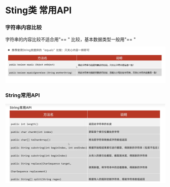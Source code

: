 # Sting类 常用API

### 字符串内容比较

字符串的内容比较不适合用"== " 比较，基本数据类型一般用"== "

![](<../.gitbook/assets/image (9).png>)

### String常用API

![](<../.gitbook/assets/image (1).png>)
